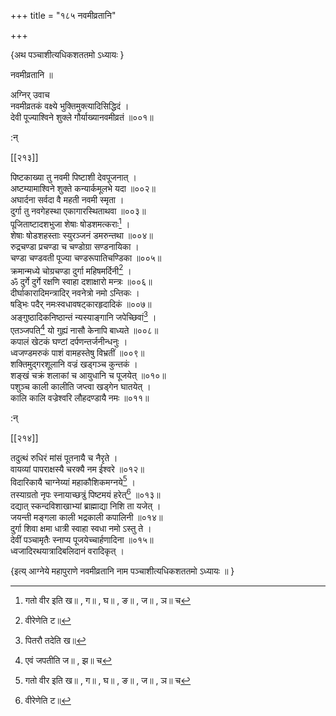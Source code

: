 +++
title = "१८५ नवमीव्रतानि"

+++

\{अथ पञ्चाशीत्यधिकशततमो ऽध्यायः  \}
    
नवमीव्रतानि ॥  
    
अग्निर् उवाच  
नवमीव्रतकं वक्ष्ये भुक्तिमुक्त्यादिसिद्धिदं ।  
देवी पूज्याश्विने शुक्ले गौर्याख्यानवमीव्रतं   ॥००१॥  
    
:न्  
    
[^१]: गतो वीर इति ख॥ , ग॥ , घ॥ , ङ॥ , ज॥ , ञ॥ च  
    
[^२]: वीरेणेति ट॥  
    
[^३]: पितरौ तदेति ख॥  

[[२१३]]
    
पिष्टकाख्या तु नवमी पिष्टाशी देवपूजनात्   ।  
अष्टम्यामाश्विने शुक्ते कन्यार्कमूलभे यदा ॥००२॥  
अघार्दना सर्वदा वै महती नवमी स्मृता ।  
दुर्गा तु नवगेहस्था एकागारस्थिताथवा ॥००३॥  
पूजिताष्टादशभुजा शेषाः षोडशमत्कराः[^१]   ।  
शेषाः षोडशहस्ताः स्युरञ्जनं डमरुन्तथा   ॥००४॥  
रुद्रचण्डा प्रचण्डा च चण्डोग्रा सण्डनायिका   ।  
चण्डा चण्डवती पूज्या चण्डरूपातिचण्डिका   ॥००५॥  
क्रमान्मध्ये चोग्रचण्डा दुर्गा महिषमर्दिनी[^२]   ।  
ॐ दुर्गे दुर्गे रक्षणि स्वाहा दशाक्षारो मन्त्रः   ॥००६॥  
दीर्घाकारादिमन्त्रादिर् नवनेत्रो नमो ऽन्तिकः ।  
षड्भिः पदैर् नमःस्वधावषट्कारहृदादिकं   ॥००७॥  
अङ्गुष्ठादिकनिष्ठान्तं न्यस्याङ्गानि जपेच्छिवां[^३]   ।  
एतञ्जपति[^४] यो गुह्यं नासौ केनापि बाध्यते ॥००८॥  
कपालं खेटकं घण्टां दर्पणन्तर्जनीन्धनुः   ।  
ध्वजण्डमरुकं पाशं वामहस्तेषु विभ्रतीं   ॥००९॥  
शक्तिमुद्गरशूलानि वज्रं खड्गञ्च कुन्तकं ।  
शङ्खं चक्रं शलाकां च आयुधानि च पूजयेत्   ॥०१०॥  
पशुञ्च काली कालीति जप्त्वा खड्गेन घातयेत् ।  
कालि कालि वज्रेश्वरि लौहदण्डायै नमः ॥०११॥  
    
:न्  
    
[^१]: षोडशहस्तका इति ङ॥  
    
[^२]: क्रमात् मध्ये चोपचण्डां क्ट्त्वा महिषमर्दिनीमिति ग॥  
    
[^३]: दीर्घाकारादीत्यादिः, जपेच्छिवामित्यन्तः पाठः घ॥ , ज॥  
, झ॥ , ञ॥ पुस्तके नास्ति  
    
[^४]: एवं जपतीति ज॥ , झ॥ च  

[[२१४]]
    
तदुत्थं रुधिरं मांसं पूतनायै च नैरृते   ।  
वायव्यां पापराक्षस्यै चरक्यै नम ईश्वरे ॥०१२॥  
विदारिकायै चाग्नेय्यां महाकौशिकमग्नये[^१] ।  
तस्याग्रतो नृपः स्नायाच्छत्रुं पिष्टमयं हरेत्[^२]   ॥०१३॥  
दद्यात् स्कन्दविशाखाभ्यां ब्राह्माद्या निशि ता यजेत्   ।  
जयन्ती मङ्गला काली भद्रकाली कपालिनी ॥०१४॥  
दुर्गा शिवा क्षमा धात्री स्वाहा स्वधा नमो ऽस्तु ते   ।  
देवीं पञ्चामृतैः स्नाप्य पूजयेच्चार्हणादिना   ॥०१५॥  
ध्वजादिरथयात्रादिबलिदानं वरादिकृत् ।  
    
\{इत्य् आग्नेये महापुराणे नवमीव्रतानि नाम पञ्चाशीत्यधिकशततमो ऽध्यायः ॥  }
    